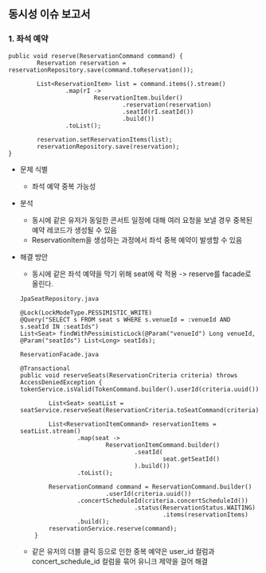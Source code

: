 ## 동시성 이슈 보고서

### 1. 좌석 예약
```aiignore
public void reserve(ReservationCommand command) {
        Reservation reservation = reservationRepository.save(command.toReservation());

        List<ReservationItem> list = command.items().stream()
                .map(rI ->
                        ReservationItem.builder()
                                .reservation(reservation)
                                .seatId(rI.seatId())
                                .build())
                .toList();

        reservation.setReservationItems(list);
        reservationRepository.save(reservation);
}
```
- 문제 식별   
  - 좌석 예약 중복 가능성

- 분석  
  - 동시에 같은 유저가 동일한 콘서트 일정에 대해 여러 요청을 보낼 경우 중복된 예약 레코드가 생성될 수 있음
  - ReservationItem을 생성하는 과정에서 좌석 중복 예약이 발생할 수 있음
  
- 해결 방안
  - 동시에 같은 좌석 예약을 막기 위해 seat에 락 적용 -> reserve를 facade로 올린다.
  ```aiignore
  JpaSeatRepository.java
  
  @Lock(LockModeType.PESSIMISTIC_WRITE)
  @Query("SELECT s FROM seat s WHERE s.venueId = :venueId AND s.seatId IN :seatIds")
  List<Seat> findWithPessimisticLock(@Param("venueId") Long venueId, @Param("seatIds") List<Long> seatIds);
  ```
  ```aiignore
  ReservationFacade.java
    
  @Transactional
  public void reserveSeats(ReservationCriteria criteria) throws AccessDeniedException {
  tokenService.isValid(TokenCommand.builder().userId(criteria.uuid()).build());
  
          List<Seat> seatList = seatService.reserveSeat(ReservationCriteria.toSeatCommand(criteria));
  
          List<ReservationItemCommand> reservationItems = seatList.stream()
                  .map(seat ->
                          ReservationItemCommand.builder()
                                  .seatId(
                                          seat.getSeatId()
                                  ).build())
                  .toList();
  
          ReservationCommand command = ReservationCommand.builder()
                          .userId(criteria.uuid())
                  .concertScheduleId(criteria.concertScheduleId())
                                  .status(ReservationStatus.WAITING)
                                          .items(reservationItems)
                  .build();
          reservationService.reserve(command);
      }
  ```
  - 같은 유저의 더블 클릭 등으로 인한 중복 예약은 user_id 컬럼과 concert_schedule_id 컬럼을 묶어 유니크 제약을 걸어 해결

